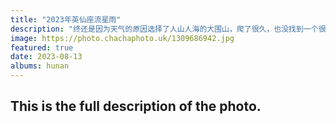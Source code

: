 ```yaml
---
title: "2023年英仙座流星雨"
description: "终还是因为天气的原因选择了人山人海的大围山，爬了很久，也没找到一个很好的位置。最后实在爬不动了，晚上9点多在半山腰一个栈道上扎营吃饭等云散。夜里1点，天空放晴，山上此起彼伏的惊呼声，而我也目睹了数十颗流星划过天空。"
image: https://photo.chachaphoto.uk/1309686942.jpg
featured: true
date: 2023-08-13
albums: hunan
---
```


## This is the full description of the photo.
